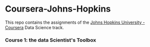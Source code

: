 # Coursera-Johns-Hopkins

This repo contains the assignments of the [Johns Hopkins University - Coursera](https://www.coursera.org/jhu) Data Science track.
<br/>

### Course 1: the data Scientist's Toolbox 
